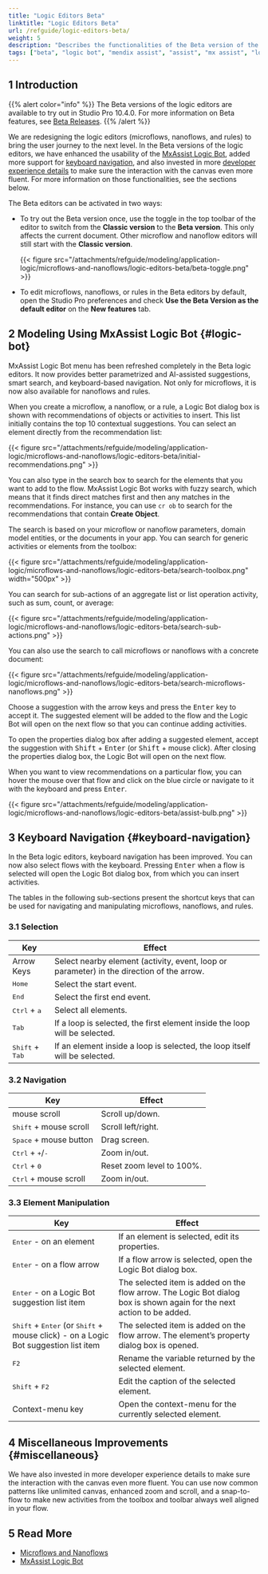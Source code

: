 ```yaml
---
title: "Logic Editors Beta"
linktitle: "Logic Editors Beta"
url: /refguide/logic-editors-beta/
weight: 5
description: "Describes the functionalities of the Beta version of the redesigned microflows, nanoflows, and rules editors."
tags: ["beta", "logic bot", "mendix assist", "assist", "mx assist", "logic", "logic editors", "microflow", "nanoflow", "keyboard navigation", "shortcut"]
---
```


## 1 Introduction

{{% alert color="info" %}}
The Beta versions of the logic editors are available to try out in Studio Pro 10.4.0. For more information on Beta features, see [Beta Releases](/releasenotes/beta-features/).
{{% /alert %}}

We are redesigning the logic editors (microflows, nanoflows, and rules) to bring the user journey to the next level. In the Beta versions of the logic editors, we have enhanced the usability of the [MxAssist Logic Bot](#logic-bot), added more support for [keyboard navigation](#keyboard-navigation), and also invested in more [developer experience details](#miscellaneous) to make sure the interaction with the canvas even more fluent. For more information on those functionalities, see the sections below. 

The Beta editors can be activated in two ways:

* To try out the Beta version once, use the toggle in the top toolbar of the editor to switch from the **Classic version** to the **Beta version**. This only affects the current document. Other microflow and nanoflow editors will still start with the **Classic version**.

  {{< figure src="/attachments/refguide/modeling/application-logic/microflows-and-nanoflows/logic-editors-beta/beta-toggle.png" >}}

* To edit microflows, nanoflows, or rules in the Beta editors by default, open the Studio Pro preferences and check **Use the Beta Version as the default editor** on the **New features** tab.

## 2 Modeling Using MxAssist Logic Bot {#logic-bot}

MxAssist Logic Bot menu has been refreshed completely in the Beta logic editors. It now provides better parametrized and AI-assisted suggestions, smart search, and keyboard-based navigation. Not only for microflows, it is now also available for nanoflows and rules.

When you create a microflow, a nanoflow, or a rule, a Logic Bot dialog box is shown with recommendations of objects or activities to insert. This list initially contains the top 10 contextual suggestions. You can select an element directly from the recommendation list:

{{< figure src="/attachments/refguide/modeling/application-logic/microflows-and-nanoflows/logic-editors-beta/initial-recommendations.png" >}}

You can also type in the search box to search for the elements that you want to add to the flow. MxAssist Logic Bot works with fuzzy search, which means that it finds direct matches first and then any matches in the recommendations. For instance, you can use `cr ob`  to search for the recommendations that contain **Create Object**.

The search is based on your microflow or nanoflow parameters, domain model entities, or the documents in your app. You can search for generic activities or elements from the toolbox:

{{< figure src="/attachments/refguide/modeling/application-logic/microflows-and-nanoflows/logic-editors-beta/search-toolbox.png" width="500px" >}}

You can search for sub-actions of an aggregate list or list operation activity, such as sum, count, or average:

{{< figure src="/attachments/refguide/modeling/application-logic/microflows-and-nanoflows/logic-editors-beta/search-sub-actions.png" >}}

You can also use the search to call microflows or nanoflows with a concrete document:

{{< figure src="/attachments/refguide/modeling/application-logic/microflows-and-nanoflows/logic-editors-beta/search-microflows-nanoflows.png" >}}

Choose a suggestion with the arrow keys and press the <kbd>Enter</kbd> key to accept it. The suggested element will be added to the flow and the Logic Bot will open on the next flow so that you can continue adding activities.

To open the properties dialog box after adding a suggested element, accept the suggestion with <kbd>Shift</kbd> + <kbd>Enter</kbd> (or <kbd>Shift</kbd> + mouse click). After closing the properties dialog box, the Logic Bot will open on the next flow.

When you want to view recommendations on a particular flow, you can hover the mouse over that flow and click on the blue circle or navigate to it with the keyboard and press <kbd>Enter</kbd>.

{{< figure src="/attachments/refguide/modeling/application-logic/microflows-and-nanoflows/logic-editors-beta/assist-bulb.png" >}}

## 3 Keyboard Navigation {#keyboard-navigation}

In the Beta logic editors, keyboard navigation has been improved. You can now also select flows with the keyboard. Pressing <kbd>Enter</kbd> when a flow is selected will open the Logic Bot dialog box, from which you can insert activities.

The tables in the following sub-sections present the shortcut keys that can be used for navigating and manipulating microflows, nanoflows, and rules.

### 3.1 Selection

| Key | Effect |
| --- | --- |
| Arrow Keys | Select nearby element (activity, event, loop or parameter) in the direction of the arrow. |
| <kbd>Home</kbd> | Select the start event. |
| <kbd>End</kbd> | Select the first end event. |
| <kbd>Ctrl</kbd> + <kbd>a</kbd> | Select all elements. |
| <kbd>Tab</kbd> | If a loop is selected, the first element inside the loop will be selected. |
| <kbd>Shift</kbd> + <kbd>Tab</kbd> | If an element inside a loop is selected, the loop itself will be selected. |

### 3.2 Navigation

| Key | Effect |
| --- | --- |
| mouse scroll | Scroll up/down. |
| <kbd>Shift</kbd> + mouse scroll | Scroll left/right. |
| <kbd>Space</kbd> + mouse button | Drag screen.  |
| <kbd>Ctrl</kbd> + <kbd>+</kbd>/<kbd>-</kbd> | Zoom in/out.  |
| <kbd>Ctrl</kbd> + <kbd>0</kbd> | Reset zoom level to 100%. |
| <kbd>Ctrl</kbd> + mouse scroll | Zoom in/out. |

### 3.3 Element Manipulation

| Key | Effect |
| --- | --- |
| <kbd>Enter</kbd> - on an element | If an element is selected, edit its properties. |
| <kbd>Enter</kbd> - on a flow arrow | If a flow arrow is selected, open the Logic Bot dialog box. |
| <kbd>Enter</kbd> - on a Logic Bot suggestion list item | The selected item is added on the flow arrow. The Logic Bot dialog box is shown again for the next action to be added. |
| <kbd>Shift</kbd> + <kbd>Enter</kbd> (or <kbd>Shift</kbd> + mouse click) - on a Logic Bot suggestion list item| The selected item is added on the flow arrow. The element’s property dialog box is opened. |
| <kbd>F2</kbd> | Rename the variable returned by the selected element. |
| <kbd>Shift</kbd> + <kbd>F2</kbd> | Edit the caption of the selected element. |
| Context-menu key | Open the context-menu for the currently selected element. |

## 4 Miscellaneous Improvements {#miscellaneous}

We have also invested in more developer experience details to make sure the interaction with the canvas even more fluent. You can use now common patterns like unlimited canvas, enhanced zoom and scroll, and a snap-to-flow to make new activities from the toolbox and toolbar always well aligned in your flow.

## 5 Read More

* [Microflows and Nanoflows](/refguide/microflows-and-nanoflows/)
* [MxAssist Logic Bot](/refguide/mx-assist-logic-bot/)
